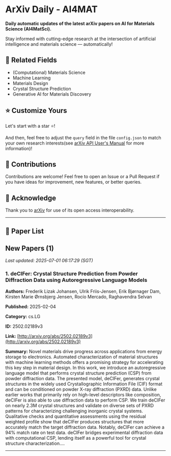 # ArXiv Daily - AI4MAT

**Daily automatic updates of the latest arXiv papers on AI for Materials Science (AI4MatSci).** 

Stay informed with cutting-edge research at the intersection of artificial intelligence and materials science — automatically!

## :bookmark: Related Fields

- (Computational) Materials Science
- Machine Learning
- Materials Design
- Crystal Structure Prediction
- Generative AI for Materials Discovery

## :star: Customize Yours

Let's start with a star :star:!

And then, feel free to adjust the `query` field in the file `config.json` to match your own research interests(see [arXiv API User's Manual](https://info.arxiv.org/help/api/user-manual.html#51-details-of-query-construction) for more information)!

## :handshake: Contributions

Contributions are welcome!
 Feel free to open an Issue or a Pull Request if you have ideas for improvement, new features, or better queries.

## :blue_heart: ​Acknowledge

Thank you to [arXiv](https://arxiv.org/) for use of its open access interoperability.

---

## :scroll: Paper List


<!-- ARXIV_PAPERS_START -->

## New Papers (1)

*Last updated: 2025-07-01 06:17:29 (SGT)*

### 1. deCIFer: Crystal Structure Prediction from Powder Diffraction Data using Autoregressive Language Models

**Authors:** Frederik Lizak Johansen, Ulrik Friis-Jensen, Erik Bjørnager Dam, Kirsten Marie Ørnsbjerg Jensen, Rocío Mercado, Raghavendra Selvan

**Published:** 2025-02-04

**Category:** cs.LG

**ID:** 2502.02189v3

**Link:** [http://arxiv.org/abs/2502.02189v3](http://arxiv.org/abs/2502.02189v3)

**Summary:** Novel materials drive progress across applications from energy storage to
electronics. Automated characterization of material structures with machine
learning methods offers a promising strategy for accelerating this key step in
material design. In this work, we introduce an autoregressive language model
that performs crystal structure prediction (CSP) from powder diffraction data.
The presented model, deCIFer, generates crystal structures in the widely used
Crystallographic Information File (CIF) format and can be conditioned on powder
X-ray diffraction (PXRD) data. Unlike earlier works that primarily rely on
high-level descriptors like composition, deCIFer is also able to use
diffraction data to perform CSP. We train deCIFer on nearly 2.3M crystal
structures and validate on diverse sets of PXRD patterns for characterizing
challenging inorganic crystal systems. Qualitative checks and quantitative
assessments using the residual weighted profile show that deCIFer produces
structures that more accurately match the target diffraction data. Notably,
deCIFer can achieve a 94% match rate on test data. deCIFer bridges experimental
diffraction data with computational CSP, lending itself as a powerful tool for
crystal structure characterization....

---


<!-- ARXIV_PAPERS_END -->